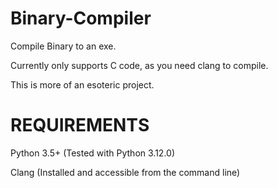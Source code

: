 # Binary-Compiler
Compile Binary to an exe.

Currently only supports C code, as you need clang to compile.


This is more of an esoteric project.


# REQUIREMENTS
Python 3.5+ (Tested with Python 3.12.0)

Clang (Installed and accessible from the command line)
